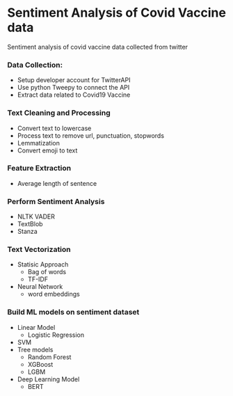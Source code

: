 # Sentiment Analysis of Covid Vaccine data
Sentiment analysis of covid vaccine data collected from twitter

### Data Collection:
  - Setup developer account for TwitterAPI
  - Use python Tweepy to connect the API
  - Extract data related to Covid19 Vaccine
### Text Cleaning and Processing
  - Convert text to lowercase
  - Process text to remove url, punctuation, stopwords
  - Lemmatization
  - Convert emoji to text
### Feature Extraction
  - Average length of sentence
### Perform Sentiment Analysis
  - NLTK VADER
  - TextBlob
  - Stanza
### Text Vectorization
  - Statisic Approach
    - Bag of words
    - TF-IDF
  - Neural Network
    - word embeddings
### Build ML models on sentiment dataset
  - Linear Model
    - Logistic Regression
  - SVM
  - Tree models
    - Random Forest
    - XGBoost
    - LGBM
  - Deep Learning Model
    - BERT


  